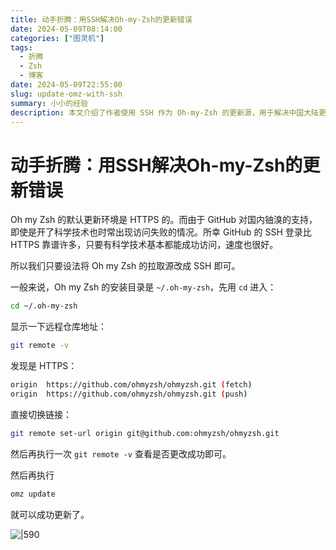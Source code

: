 ```yaml
---
title: 动手折腾：用SSH解决Oh-my-Zsh的更新错误
date: 2024-05-09T08:14:00
categories: ["图灵机"]
tags:
  - 折腾
  - Zsh
  - 博客
date: 2024-05-09T22:55:00
slug: update-omz-with-ssh
summary: 小小的经验
description: 本文介绍了作者使用 SSH 作为 Oh-my-Zsh 的更新源，用于解决中国大陆更新不畅的问题的过程。
---
```

# 动手折腾：用SSH解决Oh-my-Zsh的更新错误

Oh my Zsh 的默认更新环境是 HTTPS 的。而由于 GitHub 对国内铀溴的支持，即使是开了科学技术也时常出现访问失败的情况。所幸 GitHub 的 SSH 登录比 HTTPS 靠谱许多，只要有科学技术基本都能成功访问，速度也很好。

所以我们只要设法将 Oh my Zsh 的拉取源改成 SSH 即可。

一般来说，Oh my Zsh 的安装目录是 `~/.oh-my-zsh`，先用 `cd` 进入：

```bash
cd ~/.oh-my-zsh
```

显示一下远程仓库地址：

```bash
git remote -v
```

发现是 HTTPS：

```bash
origin	https://github.com/ohmyzsh/ohmyzsh.git (fetch)
origin  https://github.com/ohmyzsh/ohmyzsh.git (push)
```

直接切换链接：

```bash
git remote set-url origin git@github.com:ohmyzsh/ohmyzsh.git
```

然后再执行一次 `git remote -v` 查看是否更改成功即可。

然后再执行

```bash
omz update
```

就可以成功更新了。

![|590](https://img.clnya.fun/IMG-20240509082331.webp)
